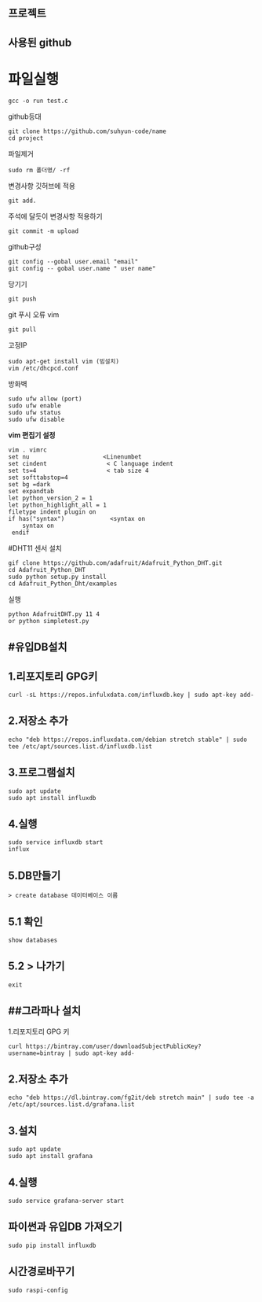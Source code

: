 프로젝트
---
사용된 github<br>
---
# 파일실행<br>
```
gcc -o run test.c
```

github등대<br>
```
git clone https://github.com/suhyun-code/name
cd project
```

파일제거<br>
```
sudo rm 폴더명/ -rf
```

변경사항 깃허브에 적용<br>
```
git add.
```

주석에 달듯이 변경사항 적용하기
```
git commit -m upload
```

github구성
```
git config --gobal user.email "email"
git config -- gobal user.name " user name"
```

당기기
```
git push
```

git 푸시 오류 vim
```
git pull
```

고정IP
```
sudo apt-get install vim (빔설치)
vim /etc/dhcpcd.conf
```

방화벽
```
sudo ufw allow (port)
sudo ufw enable
sudo ufw status
sudo ufw disable
```

__vim 편집기 설정__
```
vim . vimrc
set nu                     <Linenumbet 
set cindent                 < C language indent
set ts=4                    < tab size 4
set softtabstop=4       
set bg =dark
set expandtab
let python_version_2 = 1
let python_highlight_all = 1
filetype indent plugin on
if has("syntax")             <syntax on
    syntax on
 endif 
 ```
 #DHT11 센서 설치
 ```
 gif clone https://github.com/adafruit/Adafruit_Python_DHT.git
 cd Adafruit_Python_DHT
 sudo python setup.py install
 cd Adafruit_Python_Dht/examples
 ```
 실행<br>
 ```
 python AdafruitDHT.py 11 4
 or python simpletest.py
 ```
 
 #유입DB설치
 ---
 
 1.리포지토리 GPG키
 ---
 ```
 curl -sL https://repos.infulxdata.com/influxdb.key | sudo apt-key add-
 ```
 2.저장소 추가
 ---
 ```
 echo "deb https://repos.influxdata.com/debian stretch stable" | sudo tee /etc/apt/sources.list.d/influxdb.list
 ```
 3.프로그램설치
 ---
 ```
 sudo apt update
 sudo apt install influxdb
 ```
 4.실행
 ---
 ```
 sudo service influxdb start
 influx
 ```
 5.DB만들기
 ---
 ```
 > create database 데이터베이스 이름
 ```
 5.1 확인
 ---
 ```
 show databases
 ```
 5.2 > 나가기
 ---
 ```
 exit
 ```
  ##그라파나 설치
 ---
 1.리포지토리 GPG 키
 ```
 curl https://bintray.com/user/downloadSubjectPublicKey?username=bintray | sudo apt-key add-
 ```
 2.저장소 추가
 ---
 ```
 echo "deb https://dl.bintray.com/fg2it/deb stretch main" | sudo tee -a /etc/apt/sources.list.d/grafana.list
 ```
 3.설치
 ---
 ```
 sudo apt update
 sudo apt install grafana
 ```
 4.실행
 ---
 ```
 sudo service grafana-server start
 ```
 파이썬과 유입DB 가져오기
 ---
 ```
 sudo pip install influxdb
 ```
시간경로바꾸기
---
```
sudo raspi-config
```
